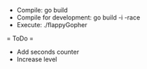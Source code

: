 * Compile: go build
* Compile for development: go build -i -race
* Execute: ./flappyGopher

= ToDo =
* Add seconds counter
* Increase level